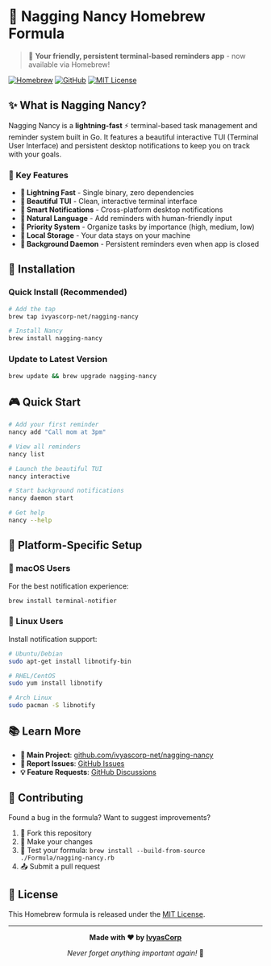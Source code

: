 # 🍺 Nagging Nancy Homebrew Formula

> 🚀 **Your friendly, persistent terminal-based reminders app** - now available via Homebrew!

[![Homebrew](https://img.shields.io/badge/homebrew-formula-blue?style=flat-square)](https://github.com/ivyascorp-net/homebrew-nagging-nancy)
[![GitHub](https://img.shields.io/badge/github-nagging--nancy-black?style=flat-square)](https://github.com/ivyascorp-net/nagging-nancy)
[![MIT License](https://img.shields.io/badge/license-MIT-green?style=flat-square)](https://opensource.org/licenses/MIT)

## ✨ What is Nagging Nancy?

Nagging Nancy is a **lightning-fast** ⚡ terminal-based task management and reminder system built in Go. It features a beautiful interactive TUI (Terminal User Interface) and persistent desktop notifications to keep you on track with your goals.

### 🎯 Key Features

- **🚀 Lightning Fast** - Single binary, zero dependencies
- **🎨 Beautiful TUI** - Clean, interactive terminal interface
- **🔔 Smart Notifications** - Cross-platform desktop notifications
- **📅 Natural Language** - Add reminders with human-friendly input
- **🎯 Priority System** - Organize tasks by importance (high, medium, low)
- **💾 Local Storage** - Your data stays on your machine
- **🌙 Background Daemon** - Persistent reminders even when app is closed

## 🍺 Installation

### Quick Install (Recommended)

```bash
# Add the tap
brew tap ivyascorp-net/nagging-nancy

# Install Nancy
brew install nagging-nancy
```

### Update to Latest Version

```bash
brew update && brew upgrade nagging-nancy
```

## 🎮 Quick Start

```bash
# Add your first reminder
nancy add "Call mom at 3pm"

# View all reminders
nancy list

# Launch the beautiful TUI
nancy interactive

# Start background notifications
nancy daemon start

# Get help
nancy --help
```

## 🔧 Platform-Specific Setup

### 🍎 macOS Users
For the best notification experience:
```bash
brew install terminal-notifier
```

### 🐧 Linux Users
Install notification support:
```bash
# Ubuntu/Debian
sudo apt-get install libnotify-bin

# RHEL/CentOS
sudo yum install libnotify

# Arch Linux
sudo pacman -S libnotify
```

## 📚 Learn More

- **📖 Main Project**: [github.com/ivyascorp-net/nagging-nancy](https://github.com/ivyascorp-net/nagging-nancy)
- **🐛 Report Issues**: [GitHub Issues](https://github.com/ivyascorp-net/nagging-nancy/issues)
- **💡 Feature Requests**: [GitHub Discussions](https://github.com/ivyascorp-net/nagging-nancy/discussions)

## 🤝 Contributing

Found a bug in the formula? Want to suggest improvements?

1. 🍴 Fork this repository
2. 🔧 Make your changes
3. 🎯 Test your formula: `brew install --build-from-source ./Formula/nagging-nancy.rb`
4. 📤 Submit a pull request

## 📄 License

This Homebrew formula is released under the [MIT License](https://opensource.org/licenses/MIT).

---

<div align="center">

**Made with ❤️ by [IvyasCorp](https://github.com/ivyascorp-net)**

*Never forget anything important again!* 🎯

</div>